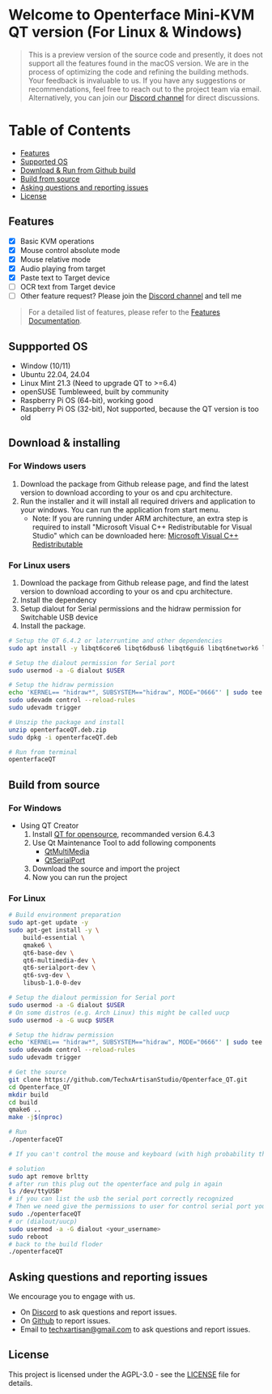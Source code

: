 # Welcome to Openterface Mini-KVM QT version (For Linux & Windows)

> This is a preview version of the source code and presently, it does not support all the features found in the macOS version. We are in the process of optimizing the code and refining the building methods. Your feedback is invaluable to us. If you have any suggestions or recommendations, feel free to reach out to the project team via email. Alternatively, you can join our [Discord channel](https://discord.gg/sFTJD6a3R8) for direct discussions.

# Table of Contents
- [Features](#features)
- [Supported OS](#supported-os)
- [Download & Run from Github build](#download--run-from-github-build)
- [Build from source](#build-from-source)
- [Asking questions and reporting issues](#asking-questions-and-reporting-issues)
- [License](#license)

## Features
- [x] Basic KVM operations
- [x] Mouse control absolute mode
- [x] Mouse relative mode
- [x] Audio playing from target
- [x] Paste text to Target device
- [ ] OCR text from Target device
- [ ] Other feature request? Please join the [Discord channel](https://discord.gg/sFTJD6a3R8) and tell me

> For a detailed list of features, please refer to the [Features Documentation](doc/feature.md).

## Suppported OS
- Window (10/11) 
- Ubuntu 22.04, 24.04
- Linux Mint 21.3 (Need to upgrade QT to >=6.4)
- openSUSE Tumbleweed, built by community
- Raspberry Pi OS (64-bit), working good
- Raspberry Pi OS (32-bit), Not supported, because the QT version is too old

## Download & installing
### For Windows users
1. Download the package from Github release page, and find the latest version to download according to your os and cpu architecture.
2. Run the installer and it will install all required drivers and application to your windows. You can run the application from start menu.
    - Note: If you are running under ARM architecture, an extra step is required to install "Microsoft Visual C++ Redistributable for Visual Studio" which can be downloaded here: [Microsoft Visual C++ Redistributable](https://learn.microsoft.com/en-us/cpp/windows/latest-supported-vc-redist?view=msvc-170#latest-microsoft-visual-c-redistributable-version)

### For Linux users

1. Download the package from Github release page, and find the latest version to download according to your os and cpu architecture.
2. Install the dependency
3. Setup dialout for Serial permissions and the hidraw permission for Switchable USB device
4. Install the package.

 ```bash
# Setup the QT 6.4.2 or laterruntime and other dependencies
sudo apt install -y libqt6core6 libqt6dbus6 libqt6gui6 libqt6network6 libqt6multimedia6 libqt6multimediawidgets6 libqt6serialport6 libqt6svg6 libusb-1.0-0-dev
 ```

```bash
# Setup the dialout permission for Serial port
sudo usermod -a -G dialout $USER

# Setup the hidraw permission
echo 'KERNEL== "hidraw*", SUBSYSTEM=="hidraw", MODE="0666"' | sudo tee /etc/udev/rules.d/51-openterface.rules 
sudo udevadm control --reload-rules
sudo udevadm trigger
```

 ```bash
# Unszip the package and install
unzip openterfaceQT.deb.zip
sudo dpkg -i openterfaceQT.deb
 ```

 ```bash
# Run from terminal 
openterfaceQT
 ```

## Build from source
### For Windows
- Using QT Creator
  1. Install [QT for opensource](https://www.qt.io/download-qt-installer-oss?hsCtaTracking=99d9dd4f-5681-48d2-b096-470725510d34%7C074ddad0-fdef-4e53-8aa8-5e8a876d6ab4), recommanded version 6.4.3
  2. Use Qt Maintenance Tool to add following components
     - [QtMultiMedia](https://doc.qt.io/qt-6/qtmultimedia-index.html)
     - [QtSerialPort](https://doc.qt.io/qt-6/qtserialport-index.html)
  3. Download the source and import the project
  4. Now you can run the project

### For Linux
``` bash
# Build environment preparation   
sudo apt-get update -y
sudo apt-get install -y \
    build-essential \
    qmake6 \
    qt6-base-dev \
    qt6-multimedia-dev \
    qt6-serialport-dev \
    qt6-svg-dev \
    libusb-1.0-0-dev
```

```bash
# Setup the dialout permission for Serial port
sudo usermod -a -G dialout $USER
# On some distros (e.g. Arch Linux) this might be called uucp
sudo usermod -a -G uucp $USER

# Setup the hidraw permission
echo 'KERNEL== "hidraw*", SUBSYSTEM=="hidraw", MODE="0666"' | sudo tee /etc/udev/rules.d/51-openterface.rules 
sudo udevadm control --reload-rules
sudo udevadm trigger
```

``` bash
# Get the source
git clone https://github.com/TechxArtisanStudio/Openterface_QT.git
cd Openterface_QT
mkdir build
cd build
qmake6 ..
make -j$(nproc)
```

``` bash
# Run
./openterfaceQT
```

``` bash
# If you can't control the mouse and keyboard (with high probability that did not correctly recognize the serial port)

# solution
sudo apt remove brltty
# after run this plug out the openterface and pulg in again
ls /dev/ttyUSB*
# if you can list the usb the serial port correctly recognized
# Then we need give the permissions to user for control serial port you can do this:
sudo ./openterfaceQT
# or (dialout/uucp)
sudo usermod -a -G dialout <your_username>
sudo reboot
# back to the build floder
./openterfaceQT

```

## Asking questions and reporting issues

We encourage you to engage with us.
- On [Discord](https://discord.gg/sFTJD6a3R8) to ask questions and report issues.
- On [Github](https://github.com/TechxArtisanStudio/Openterface_QT/issues) to report issues.
- Email to [techxartisan@gmail.com](mailto:techxartisan@gmail.com) to ask questions and report issues.

## License

This project is licensed under the AGPL-3.0 - see the [LICENSE](LICENSE) file for details.
